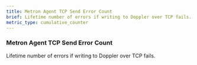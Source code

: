 ```yaml
---
title: Metron Agent TCP Send Error Count
brief: Lifetime number of errors if writing to Doppler over TCP fails.
metric_type: cumulative_counter
---
```


### Metron Agent TCP Send Error Count

Lifetime number of errors if writing to Doppler over TCP fails.